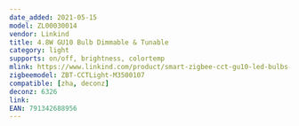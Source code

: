 ```yaml
---
date_added: 2021-05-15
model: ZL00030014
vendor: Linkind
title: 4.8W GU10 Bulb Dimmable & Tunable
category: light
supports: on/off, brightness, colortemp
mlink: https://www.linkind.com/product/smart-zigbee-cct-gu10-led-bulbs-eu/
zigbeemodel: ZBT-CCTLight-M3500107
compatible: [zha, deconz]
deconz: 6326
link: 
EAN: 791342688956
---
```

